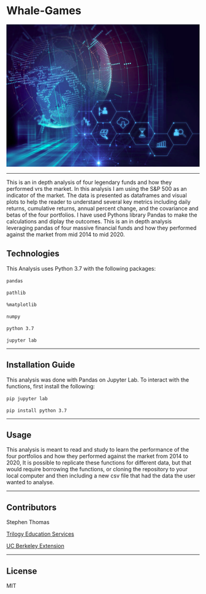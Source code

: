 # Whale-Games



![Getty_stock_image](Fintech_image.png)





---
This is an in depth analysis of four legendary funds and how they performed vrs the market. In this analysis I am using the S&P 500 as an indicator of the market. The data is presented as dataframes and visual plots to help the reader to understand several key metrics including daily returns, cumulative returns, annual percent change, and the covariance and betas of the four portfolios. I have used Pythons library Pandas to make the calculations and diplay the outcomes. This is an in depth analysis leveraging pandas of four massive financial funds and how they performed against the market from mid 2014 to mid 2020.


## Technologies

This Analysis uses Python 3.7 with the following packages:

``` pandas ```

``` pathlib ```

``` %matplotlib ```

``` numpy ```

``` python 3.7 ```

``` jupyter lab ```


---
## Installation Guide

This analysis was done with Pandas on Jupyter Lab. To interact with the functions, first install the following:

``` pip jupyter lab ```

``` pip install python 3.7 ```

---
## Usage

This analysis is meant to read and study to learn the performance of the four portfolios and how they performed against the market from 2014 to 2020, It is possible to replicate these functions for different data, but that would require borrowing the functions, or cloning the repository to your local computer and then including a new csv file that had the data the user wanted to analyse.

---
## Contributors

Stephen Thomas

[Trilogy Education Services](https://www.trilogyed.com/)

[UC Berkeley Extension ](https://extension.berkeley.edu/)


---
## License

MIT
